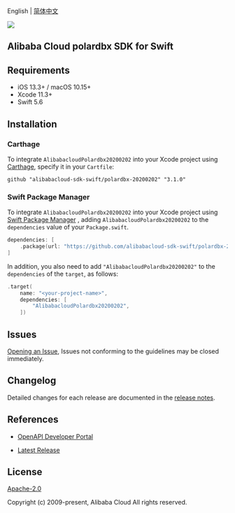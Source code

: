 English | [简体中文](README-CN.md)

![](https://aliyunsdk-pages.alicdn.com/icons/AlibabaCloud.svg)

## Alibaba Cloud polardbx SDK for Swift

## Requirements

- iOS 13.3+ / macOS 10.15+
- Xcode 11.3+
- Swift 5.6

## Installation

### Carthage

To integrate `AlibabacloudPolardbx20200202` into your Xcode project using [Carthage](https://github.com/Carthage/Carthage), specify it in your `Cartfile`:

```ogdl
github "alibabacloud-sdk-swift/polardbx-20200202" "3.1.0"
```

### Swift Package Manager

To integrate `AlibabacloudPolardbx20200202` into your Xcode project using [Swift Package Manager](https://swift.org/package-manager/) , adding `AlibabacloudPolardbx20200202` to the `dependencies` value of your `Package.swift`.

```swift
dependencies: [
    .package(url: "https://github.com/alibabacloud-sdk-swift/polardbx-20200202.git", from: "3.1.0")
]
```

In addition, you also need to add `"AlibabacloudPolardbx20200202"` to the `dependencies` of the `target`, as follows:

```swift
.target(
    name: "<your-project-name>",
    dependencies: [
        "AlibabacloudPolardbx20200202",
    ])
```

## Issues

[Opening an Issue](https://github.com/alibabacloud-sdk-swift/polardbx-20200202/issues/new), Issues not conforming to the guidelines may be closed immediately.

## Changelog

Detailed changes for each release are documented in the [release notes](./ChangeLog.txt).

## References

* [OpenAPI Developer Portal](https://next.api.alibabacloud.com/home)
- [Latest Release](https://github.com/alibabacloud-sdk-swift/polardbx-20200202)

## License

[Apache-2.0](http://www.apache.org/licenses/LICENSE-2.0)

Copyright (c) 2009-present, Alibaba Cloud All rights reserved.
